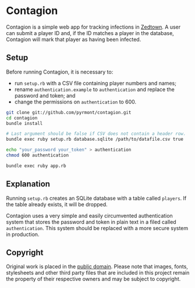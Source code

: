 Contagion
=========

Contagion is a simple web app for tracking infections in [Zedtown](http://www.zedtown.com/). A user can submit a player ID and, if the ID matches a player in the database, Contagion will mark that player as having been infected.

Setup
-----

Before running Contagion, it is necessary to:

* run `setup.rb` with a CSV file containing player numbers and names;
* rename `authentication.example` to `authentication` and replace the password and token; and
* change the permissions on `authentication` to 600.

```bash
git clone git://github.com/pyrmont/contagion.git
cd contagion
bundle install

# Last argument should be false if CSV does not contain a header row.
bundle exec ruby setup.rb database.sqlite /path/to/datafile.csv true

echo "your_password your_token" > authentication
chmod 600 authentication

bundle exec ruby app.rb
```

Explanation
-----------

Running `setup.rb` creates an SQLite database with a table called `players`. If the table already exists, it will be dropped.

Contagion uses a very simple and easily circumvented authentication system that stores the password and token in plain text in a filed called `authentication`. This system should be replaced with a more secure system in production.

Copyright
---------

Original work is placed in the [public domain](http://creativecommons.org/publicdomain/zero/1.0/). Please note that images, fonts, stylesheets and other third party files that are included in this project remain the property of their respective owners and may be subject to copyright.

